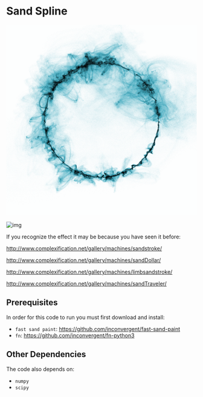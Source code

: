 # Sand Spline

![img](/img/img.png?raw=true "img")

![img](/img/img2.png?raw=true "img")

If you recognize the effect it may be because you have seen it before:

http://www.complexification.net/gallery/machines/sandstroke/

http://www.complexification.net/gallery/machines/sandDollar/

http://www.complexification.net/gallery/machines/limbsandstroke/

http://www.complexification.net/gallery/machines/sandTraveler/


## Prerequisites

In order for this code to run you must first download and install:

*    `fast sand paint`: https://github.com/inconvergent/fast-sand-paint
*    `fn`: https://github.com/inconvergent/fn-python3

## Other Dependencies

The code also depends on:

*    `numpy`
*    `scipy`

